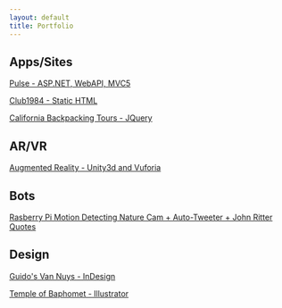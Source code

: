 ```yaml
---
layout: default
title: Portfolio
---
```

Apps/Sites
----
[Pulse - ASP.NET, WebAPI, MVC5](https://pulsecounter122920161230081918.azurewebsites.net/)

[Club1984 - Static HTML](/club1984/index.html)

[California Backpacking Tours - JQuery](/unplugged/index.html)

AR/VR
-----
[Augmented Reality - Unity3d and Vuforia](https://youtu.be/K3tCvHRkdcg)

Bots
----
[Rasberry Pi Motion Detecting Nature Cam + Auto-Tweeter + John Ritter Quotes](https://twitter.com/_ritter_cam)

Design
---------------
[Guido's Van Nuys - InDesign](/guidos/menu.pdf)

[Temple of Baphomet - Illustrator](/baphomet/baphomet.png)

